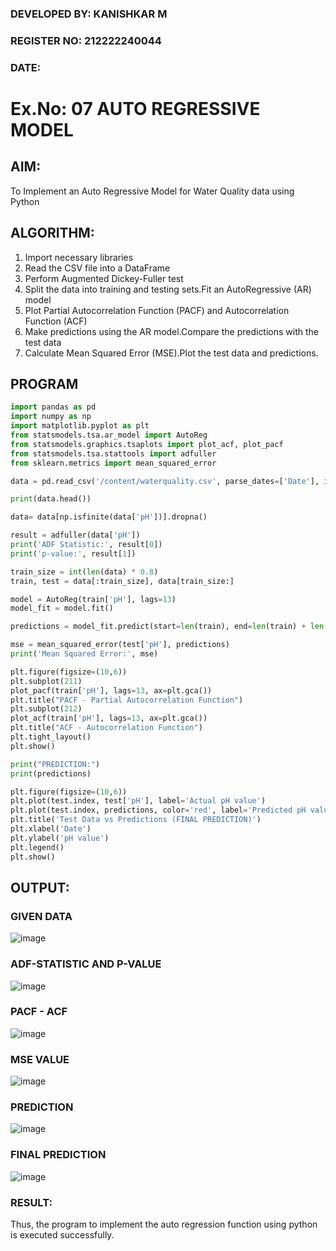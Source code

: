 ### DEVELOPED BY: KANISHKAR M
### REGISTER NO: 212222240044
### DATE:

# Ex.No: 07                                       AUTO REGRESSIVE MODEL

## AIM:
To Implement an Auto Regressive Model for Water Quality data using Python
## ALGORITHM:
1. Import necessary libraries
2. Read the CSV file into a DataFrame
3. Perform Augmented Dickey-Fuller test
4. Split the data into training and testing sets.Fit an AutoRegressive (AR) model 
5. Plot Partial Autocorrelation Function (PACF) and Autocorrelation Function (ACF)
6. Make predictions using the AR model.Compare the predictions with the test data
7. Calculate Mean Squared Error (MSE).Plot the test data and predictions.
## PROGRAM
```python
import pandas as pd
import numpy as np
import matplotlib.pyplot as plt
from statsmodels.tsa.ar_model import AutoReg
from statsmodels.graphics.tsaplots import plot_acf, plot_pacf
from statsmodels.tsa.stattools import adfuller
from sklearn.metrics import mean_squared_error

data = pd.read_csv('/content/waterquality.csv', parse_dates=['Date'], index_col='Date')

print(data.head())

data= data[np.isfinite(data['pH'])].dropna()

result = adfuller(data['pH'])
print('ADF Statistic:', result[0])
print('p-value:', result[1])

train_size = int(len(data) * 0.8)
train, test = data[:train_size], data[train_size:]

model = AutoReg(train['pH'], lags=13)
model_fit = model.fit()

predictions = model_fit.predict(start=len(train), end=len(train) + len(test) - 1, dynamic=False)

mse = mean_squared_error(test['pH'], predictions)
print('Mean Squared Error:', mse)

plt.figure(figsize=(10,6))
plt.subplot(211)
plot_pacf(train['pH'], lags=13, ax=plt.gca())
plt.title("PACF - Partial Autocorrelation Function")
plt.subplot(212)
plot_acf(train['pH'], lags=13, ax=plt.gca())
plt.title("ACF - Autocorrelation Function")
plt.tight_layout()
plt.show()

print("PREDICTION:")
print(predictions)

plt.figure(figsize=(10,6))
plt.plot(test.index, test['pH'], label='Actual pH value')
plt.plot(test.index, predictions, color='red', label='Predicted pH value')
plt.title('Test Data vs Predictions (FINAL PREDICTION)')
plt.xlabel('Date')
plt.ylabel('pH value')
plt.legend()
plt.show()

```
## OUTPUT:

### GIVEN DATA
![image](https://github.com/user-attachments/assets/761c40fd-a2c9-4092-87e1-5e383e9ad645)

### ADF-STATISTIC AND P-VALUE
![image](https://github.com/user-attachments/assets/ae4f8a29-32fb-466d-8f5f-2c67514b729b)


### PACF - ACF
![image](https://github.com/user-attachments/assets/d4809df8-52f2-450c-b631-33d9b4a7cd8c)

### MSE VALUE
![image](https://github.com/user-attachments/assets/d66b1240-a3f6-48d1-b6c8-41ee64365af8)



### PREDICTION
![image](https://github.com/user-attachments/assets/daff71a4-f64a-4d6f-9370-e286b94e2d23)

### FINAL PREDICTION
![image](https://github.com/user-attachments/assets/1c8ca649-1c98-4490-9750-d70eb2acf9ae)


### RESULT:
Thus, the program to implement the auto regression function using python is executed successfully.
